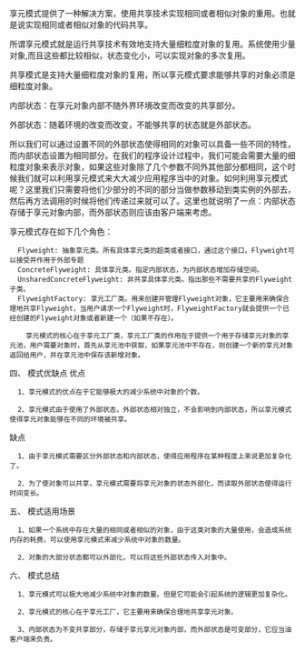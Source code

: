 享元模式提供了一种解决方案，使用共享技术实现相同或者相似对象的重用。也就是说实现相同或者相似对象的代码共享。

 所谓享元模式就是运行共享技术有效地支持大量细粒度对象的复用。系统使用少量对象,而且这些都比较相似，状态变化小，可以实现对象的多次复用。

共享模式是支持大量细粒度对象的复用，所以享元模式要求能够共享的对象必须是细粒度对象。

内部状态：在享元对象内部不随外界环境改变而改变的共享部分。

外部状态：随着环境的改变而改变，不能够共享的状态就是外部状态。


所以我们可以通过设置不同的外部状态使得相同的对象可以具备一些不同的特性，而内部状态设置为相同部分。在我们的程序设计过程中，我们可能会需要大量的细粒度对象来表示对象，如果这些对象除了几个参数不同外其他部分都相同，这个时候我们就可以利用享元模式来大大减少应用程序当中的对象。如何利用享元模式呢？这里我们只需要将他们少部分的不同的部分当做参数移动到类实例的外部去，然后再方法调用的时候将他们传递过来就可以了。这里也就说明了一点：内部状态存储于享元对象内部，而外部状态则应该由客户端来考虑。

  享元模式存在如下几个角色：

      Flyweight: 抽象享元类。所有具体享元类的超类或者接口，通过这个接口，Flyweight可以接受并作用于外部专题
      ConcreteFlyweight: 具体享元类。指定内部状态，为内部状态增加存储空间。
      UnsharedConcreteFlyweight: 非共享具体享元类。指出那些不需要共享的Flyweight子类。
      FlyweightFactory: 享元工厂类。用来创建并管理Flyweight对象，它主要用来确保合理地共享Flyweight，当用户请求一个Flyweight时，FlyweightFactory就会提供一个已经创建的Flyweight对象或者新建一个（如果不存在）。

        享元模式的核心在于享元工厂类，享元工厂类的作用在于提供一个用于存储享元对象的享元池，用户需要对象时，首先从享元池中获取，如果享元池中不存在，则创建一个新的享元对象返回给用户，并在享元池中保存该新增对象。



四、 模式优缺点
优点

      1、享元模式的优点在于它能够极大的减少系统中对象的个数。

      2、享元模式由于使用了外部状态，外部状态相对独立，不会影响到内部状态，所以享元模式使得享元对象能够在不同的环境被共享。
缺点

      1、由于享元模式需要区分外部状态和内部状态，使得应用程序在某种程度上来说更加复杂化了。

      2、为了使对象可以共享，享元模式需要将享元对象的状态外部化，而读取外部状态使得运行时间变长。
五、 模式适用场景

      1、如果一个系统中存在大量的相同或者相似的对象，由于这类对象的大量使用，会造成系统内存的耗费，可以使用享元模式来减少系统中对象的数量。

      2、对象的大部分状态都可以外部化，可以将这些外部状态传入对象中。

六、 模式总结

      1、享元模式可以极大地减少系统中对象的数量。但是它可能会引起系统的逻辑更加复杂化。

      2、享元模式的核心在于享元工厂，它主要用来确保合理地共享享元对象。

      3、内部状态为不变共享部分，存储于享元享元对象内部，而外部状态是可变部分，它应当油客户端来负责。

